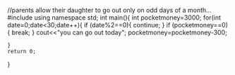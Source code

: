 //parents allow their daughter to go out only on odd days of a month...
#include<iostream>
using namespace std;
int main(){
    int pocketmoney=3000;
    for(int date=0;date<30;date++){
        if (date%2==0){
            continue;
        }
        if (pocketmoney==0){
            break;
        }
        cout<<"you can go out today";
        pocketmoney=pocketmoney-300;
        
    }
    return 0;
}

